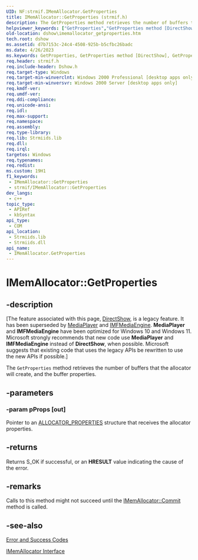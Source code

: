 ```yaml
---
UID: NF:strmif.IMemAllocator.GetProperties
title: IMemAllocator::GetProperties (strmif.h)
description: The GetProperties method retrieves the number of buffers that the allocator will create, and the buffer properties.
helpviewer_keywords: ["GetProperties","GetProperties method [DirectShow]","GetProperties method [DirectShow]","IMemAllocator interface","IMemAllocator interface [DirectShow]","GetProperties method","IMemAllocator.GetProperties","IMemAllocator::GetProperties","IMemAllocatorGetProperties","dshow.imemallocator_getproperties","strmif/IMemAllocator::GetProperties"]
old-location: dshow\imemallocator_getproperties.htm
tech.root: dshow
ms.assetid: d7b7153c-24c4-4508-925b-b5cfbc26badc
ms.date: 4/26/2023
ms.keywords: GetProperties, GetProperties method [DirectShow], GetProperties method [DirectShow],IMemAllocator interface, IMemAllocator interface [DirectShow],GetProperties method, IMemAllocator.GetProperties, IMemAllocator::GetProperties, IMemAllocatorGetProperties, dshow.imemallocator_getproperties, strmif/IMemAllocator::GetProperties
req.header: strmif.h
req.include-header: Dshow.h
req.target-type: Windows
req.target-min-winverclnt: Windows 2000 Professional [desktop apps only]
req.target-min-winversvr: Windows 2000 Server [desktop apps only]
req.kmdf-ver: 
req.umdf-ver: 
req.ddi-compliance: 
req.unicode-ansi: 
req.idl: 
req.max-support: 
req.namespace: 
req.assembly: 
req.type-library: 
req.lib: Strmiids.lib
req.dll: 
req.irql: 
targetos: Windows
req.typenames: 
req.redist: 
ms.custom: 19H1
f1_keywords:
 - IMemAllocator::GetProperties
 - strmif/IMemAllocator::GetProperties
dev_langs:
 - c++
topic_type:
 - APIRef
 - kbSyntax
api_type:
 - COM
api_location:
 - Strmiids.lib
 - Strmiids.dll
api_name:
 - IMemAllocator.GetProperties
---
```


# IMemAllocator::GetProperties


## -description

\[The feature associated with this page, [DirectShow](/windows/win32/directshow/directshow), is a legacy feature. It has been superseded by [MediaPlayer](/uwp/api/Windows.Media.Playback.MediaPlayer) and [IMFMediaEngine](/windows/win32/api/mfmediaengine/nn-mfmediaengine-imfmediaengine). **MediaPlayer** and **IMFMediaEngine** have been optimized for Windows 10 and Windows 11. Microsoft strongly recommends that new code use **MediaPlayer** and **IMFMediaEngine** instead of **DirectShow**, when possible. Microsoft suggests that existing code that uses the legacy APIs be rewritten to use the new APIs if possible.\]

The <code>GetProperties</code> method retrieves the number of buffers that the allocator will create, and the buffer properties.

## -parameters

### -param pProps [out]

Pointer to an [ALLOCATOR_PROPERTIES](/windows/desktop/api/strmif/ns-strmif-allocator_properties) structure that receives the allocator properties.

## -returns

Returns S_OK if successful, or an <b>HRESULT</b> value indicating the cause of the error.

## -remarks

Calls to this method might not succeed until the <a href="/windows/desktop/api/strmif/nf-strmif-imemallocator-commit">IMemAllocator::Commit</a> method is called.

## -see-also

<a href="/windows/desktop/DirectShow/error-and-success-codes">Error and Success Codes</a>



<a href="/windows/desktop/api/strmif/nn-strmif-imemallocator">IMemAllocator Interface</a>